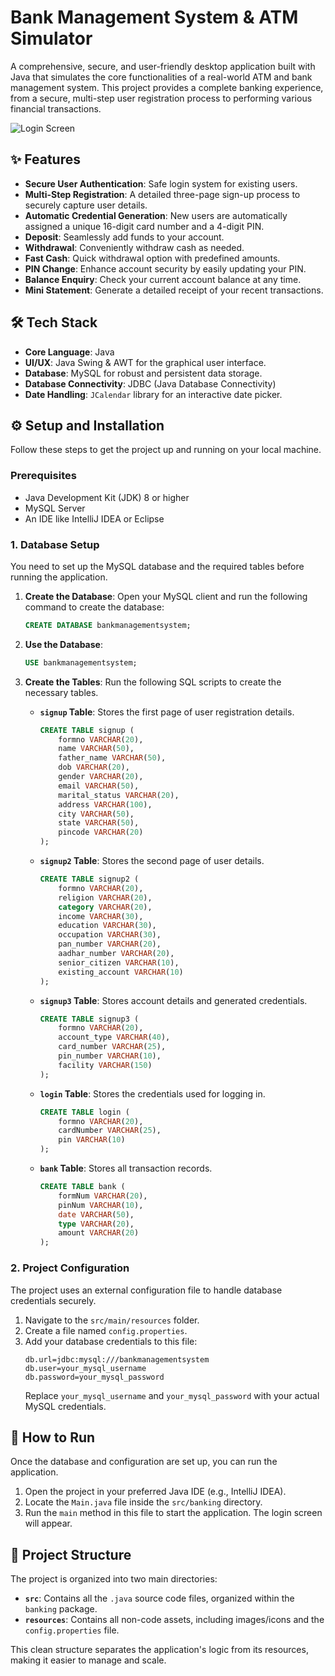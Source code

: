 # Bank Management System & ATM Simulator

A comprehensive, secure, and user-friendly desktop application built with Java that simulates the core functionalities of a real-world ATM and bank management system. This project provides a complete banking experience, from a secure, multi-step user registration process to performing various financial transactions.

![Login Screen](https://i.imgur.com/your-login-screen-image-url.png) <!-- Replace with a URL to a screenshot of your login screen -->

## ✨ Features

- **Secure User Authentication**: Safe login system for existing users.
- **Multi-Step Registration**: A detailed three-page sign-up process to securely capture user details.
- **Automatic Credential Generation**: New users are automatically assigned a unique 16-digit card number and a 4-digit PIN.
- **Deposit**: Seamlessly add funds to your account.
- **Withdrawal**: Conveniently withdraw cash as needed.
- **Fast Cash**: Quick withdrawal option with predefined amounts.
- **PIN Change**: Enhance account security by easily updating your PIN.
- **Balance Enquiry**: Check your current account balance at any time.
- **Mini Statement**: Generate a detailed receipt of your recent transactions.

## 🛠️ Tech Stack

- **Core Language**: Java
- **UI/UX**: Java Swing & AWT for the graphical user interface.
- **Database**: MySQL for robust and persistent data storage.
- **Database Connectivity**: JDBC (Java Database Connectivity)
- **Date Handling**: `JCalendar` library for an interactive date picker.

## ⚙️ Setup and Installation

Follow these steps to get the project up and running on your local machine.

### Prerequisites

- Java Development Kit (JDK) 8 or higher
- MySQL Server
- An IDE like IntelliJ IDEA or Eclipse

### 1. Database Setup

You need to set up the MySQL database and the required tables before running the application.

1.  **Create the Database**: Open your MySQL client and run the following command to create the database:
    ```sql
    CREATE DATABASE bankmanagementsystem;
    ```
2.  **Use the Database**:
    ```sql
    USE bankmanagementsystem;
    ```
3.  **Create the Tables**: Run the following SQL scripts to create the necessary tables.

    * **`signup` Table**: Stores the first page of user registration details.
        ```sql
        CREATE TABLE signup (
            formno VARCHAR(20),
            name VARCHAR(50),
            father_name VARCHAR(50),
            dob VARCHAR(20),
            gender VARCHAR(20),
            email VARCHAR(50),
            marital_status VARCHAR(20),
            address VARCHAR(100),
            city VARCHAR(50),
            state VARCHAR(50),
            pincode VARCHAR(20)
        );
        ```
    * **`signup2` Table**: Stores the second page of user details.
        ```sql
        CREATE TABLE signup2 (
            formno VARCHAR(20),
            religion VARCHAR(20),
            category VARCHAR(20),
            income VARCHAR(30),
            education VARCHAR(30),
            occupation VARCHAR(30),
            pan_number VARCHAR(20),
            aadhar_number VARCHAR(20),
            senior_citizen VARCHAR(10),
            existing_account VARCHAR(10)
        );
        ```
    * **`signup3` Table**: Stores account details and generated credentials.
        ```sql
        CREATE TABLE signup3 (
            formno VARCHAR(20),
            account_type VARCHAR(40),
            card_number VARCHAR(25),
            pin_number VARCHAR(10),
            facility VARCHAR(150)
        );
        ```
    * **`login` Table**: Stores the credentials used for logging in.
        ```sql
        CREATE TABLE login (
            formno VARCHAR(20),
            cardNumber VARCHAR(25),
            pin VARCHAR(10)
        );
        ```
    * **`bank` Table**: Stores all transaction records.
        ```sql
        CREATE TABLE bank (
            formNum VARCHAR(20),
            pinNum VARCHAR(10),
            date VARCHAR(50),
            type VARCHAR(20),
            amount VARCHAR(20)
        );
        ```

### 2. Project Configuration

The project uses an external configuration file to handle database credentials securely.

1.  Navigate to the `src/main/resources` folder.
2.  Create a file named `config.properties`.
3.  Add your database credentials to this file:
    ```properties
    db.url=jdbc:mysql:///bankmanagementsystem
    db.user=your_mysql_username
    db.password=your_mysql_password
    ```
    Replace `your_mysql_username` and `your_mysql_password` with your actual MySQL credentials.

## 🚀 How to Run

Once the database and configuration are set up, you can run the application.

1.  Open the project in your preferred Java IDE (e.g., IntelliJ IDEA).
2.  Locate the `Main.java` file inside the `src/banking` directory.
3.  Run the `main` method in this file to start the application. The login screen will appear.

## 📂 Project Structure

The project is organized into two main directories:

-   **`src`**: Contains all the `.java` source code files, organized within the `banking` package.
-   **`resources`**: Contains all non-code assets, including images/icons and the `config.properties` file.

This clean structure separates the application's logic from its resources, making it easier to manage and scale.
